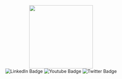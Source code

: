<div id='header' align='center'>
  <img src="https://media.giphy.com/media/fwbzI2kV3Qrlpkh59e/giphy.gif" width="200" />
  <div id="badges" align='center'>
    <img src="https://img.shields.io/badge/Demo-blue?style=for-the-badge&logo=awesomelists&logoColor=white" alt="LinkedIn Badge"/>
    <img src="https://img.shields.io/badge/Onegai-red?style=for-the-badge&logo=concourse&logoColor=white" alt="Youtube Badge"/>
    <img src="https://img.shields.io/badge/suki-black?style=for-the-badge&logo=deno&logoColor=white" alt="Twitter Badge"/>
  </div>
</div>
